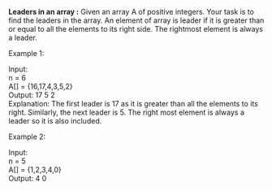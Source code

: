 **Leaders in an array :** Given an array A of positive integers. Your task is to find the leaders in the array.
An element of array is leader if it is greater than or equal to all the elements to its right side. The rightmost element is always a leader. 

Example 1:

Input:<br />
n = 6 <br />
A[] = {16,17,4,3,5,2}<br />
Output: 17 5 2<br />
Explanation: The first leader is 17 as it is greater than all the elements to its right.  Similarly, the next leader is 5. 
The right most element is always a leader so it is also included.
 

Example 2:

Input:<br />
n = 5<br />
A[] = {1,2,3,4,0}<br />
Output: 4 0<br />
